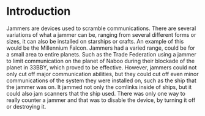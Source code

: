 # Introduction

Jammers are devices used to scramble communications.
There are several variations of what  a jammer can be, ranging from several different forms or sizes, it can also be installed on starships or crafts.
An example of this would be the Millennium Falcon.
Jammers had a varied range, could be for a small area to entire planets.
Such as the Trade Federation using a jammer to limit communication on the planet of Naboo during their blockade of the planet in 33BBY, which proved to be effective.
However, jammers could not only cut off major communication abilities, but they could cut off even minor communications of the system they were installed on, such as the ship that the jammer was on.
It jammed not only the comlinks inside of ships, but it could also jam scanners that the ship used.
There was only one way to really counter a jammer and that was to disable the device, by turning it off or destroying it.
